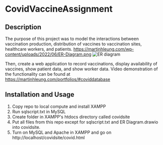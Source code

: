 # CovidVaccineAssignment
## Description 
The purpose of this project was to model the interactions between vaccination production, distribution of vaccines to vaccination sites, healthcare
workers, and patients.
<picture>https://martinhleung.com/wp-content/uploads/2022/06/ER-Diagram.png
  <img alt="ER diagram" src="https://martinhleung.com/wp-content/uploads/2022/06/ER-Diagram.png">
<picture>
  
Then, create a web application to record vaccinations, display availability of vaccines, show patient data, and show worker data. Video demonstration of the functionality can be found at https://martinhleung.com/portfolios/#coviddatabase 

## Installation and Usage
1. Copy repo to local compute and install XAMPP
2. Run sqlscript.txt in MySQL 
3. Create folder in XAMPP's htdocs directory called covidsite
4. Put all files from this repo except for sqlscript.txt and ER Diagram.drawio into covidsite.
5. Turn on MySQL and Apache in XAMPP and go on http://localhost/covidsite/covid.html
